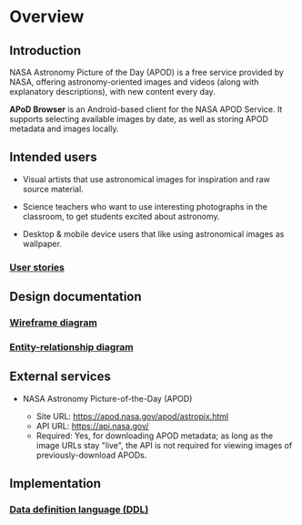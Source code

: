 # Overview

## Introduction

NASA Astronomy Picture of the Day (APOD) is a free service provided by NASA, offering astronomy-oriented images and videos (along with explanatory descriptions), with new content every day.

**APoD Browser** is an Android-based client for the NASA APOD Service.
It supports selecting available images by date, as well as storing APOD metadata and images locally.

## Intended users

* Visual artists that use astronomical images for inspiration and raw source material.

* Science teachers who want to use interesting photographs in the classroom, to get students excited about astronomy.

* Desktop &amp; mobile device users that like using astronomical images as wallpaper.

### [User stories](user-stories.md) 

## Design documentation

### [Wireframe diagram](wireframe.md)

### [Entity-relationship diagram](erd.md)

## External services

* NASA Astronomy Picture-of-the-Day (APOD)
    
    * Site URL: <https://apod.nasa.gov/apod/astropix.html>
    * API URL: <https://api.nasa.gov/> 
    * Required: Yes, for downloading APOD metadata; as long as the image URLs stay "live", the API is not required for viewing images of previously-download APODs.
     
## Implementation

### [Data definition language (DDL)](ddl.md)

